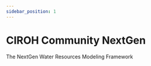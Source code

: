 ```yaml
---
sidebar_position: 1
---
```


# CIROH Community NextGen

The NextGen Water Resources Modeling Framework


